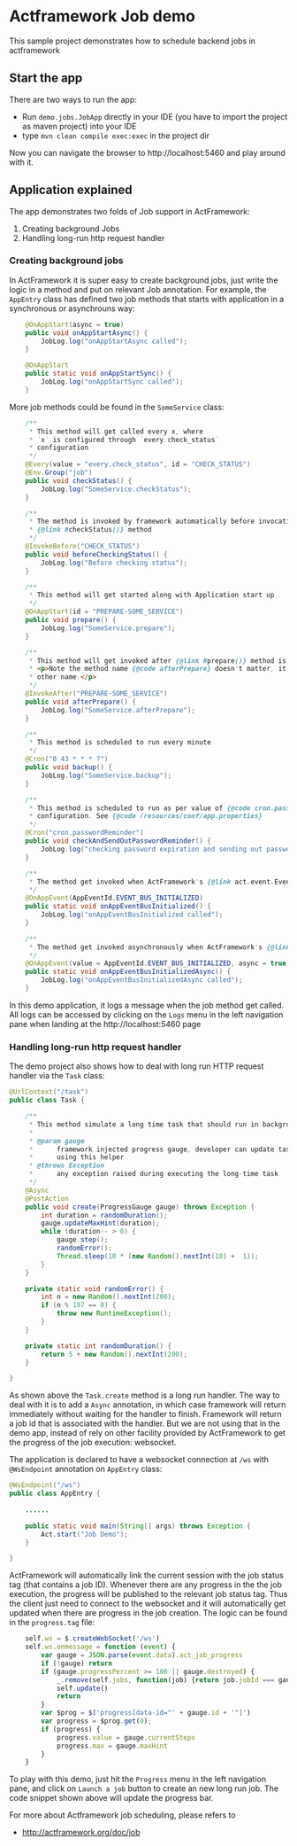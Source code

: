 # Actframework Job demo

This sample project demonstrates how to schedule backend jobs in actframework

## Start the app

There are two ways to run the app:

* Run `demo.jobs.JobApp` directly in your IDE (you have to import the project as maven project) into your IDE
* type `mvn clean compile exec:exec` in the project dir

Now you can navigate the browser to http://localhost:5460 and play around with it.

## Application explained

The app demonstrates two folds of Job support in ActFramework:

1. Creating background Jobs
2. Handling long-run http request handler

###  Creating background jobs

In ActFramework it is super easy to create background jobs, just write the logic in a method and put on relevant Job annotation. For example, the `AppEntry` class has defined two job methods that starts with application in a synchronous or asynchrouns way:

```java
    @OnAppStart(async = true)
    public void onAppStartAsync() {
        JobLog.log("onAppStartAsync called");
    }

    @OnAppStart
    public static void onAppStartSync() {
        JobLog.log("onAppStartSync called");
    }
```

More job methods could be found in the `SomeService` class:

```java
    /**
     * This method will get called every x, where
     * `x` is configured through `every.check_status`
     * configuration
     */
    @Every(value = "every.check_status", id = "CHECK_STATUS")
    @Env.Group("job")
    public void checkStatus() {
        JobLog.log("SomeService.checkStatus");
    }

    /**
     * The method is invoked by framework automatically before invocation of
     * {@link #checkStatus()} method
     */
    @InvokeBefore("CHECK_STATUS")
    public void beforeCheckingStatus() {
        JobLog.log("Before checking status");
    }

    /**
     * This method will get started along with Application start up
     */
    @OnAppStart(id = "PREPARE-SOME_SERVICE")
    public void prepare() {
        JobLog.log("SomeService.prepare");
    }

    /**
     * This method will get invoked after {@link #prepare()} method is invoked.
     * <p>Note the method name {@code afterPrepare} doesn't matter, it could be any
     * other name.</p>
     */
    @InvokeAfter("PREPARE-SOME_SERVICE")
    public void afterPrepare() {
        JobLog.log("SomeService.afterPrepare");
    }

    /**
     * This method is scheduled to run every minute
     */
    @Cron("0 43 * * * ?")
    public void backup() {
        JobLog.log("SomeService.backup");
    }

    /**
     * This method is scheduled to run as per value of {@code cron.passwordReminder}
     * configuration. See {@code /resources/conf/app.properties}
     */
    @Cron("cron.passwordReminder")
    public void checkAndSendOutPasswordReminder() {
        JobLog.log("checking password expiration and sending out password reminder");
    }

    /**
     * The method get invoked when ActFramework's {@link act.event.EventBus} is initialized
     */
    @OnAppEvent(AppEventId.EVENT_BUS_INITIALIZED)
    public static void onAppEventBusInitialized() {
        JobLog.log("onAppEventBusInitialized called");
    }

    /**
     * The method get invoked asynchronously when ActFramework's {@link act.event.EventBus} is initialized
     */
    @OnAppEvent(value = AppEventId.EVENT_BUS_INITIALIZED, async = true)
    public static void onAppEventBusInitializedAsync() {
        JobLog.log("onAppEventBusInitializedAsync called");
    }
```

In this demo application, it logs a message when the job method get called. All logs can be accessed by clicking on the `Logs` menu in the left navigation pane when landing at the http://localhost:5460 page

### Handling long-run http request handler

The demo project also shows how to deal with long run HTTP request handler via the `Task` class:

```java
@UrlContext("/task")
public class Task {

    /**
     * This method simulate a long time task that should run in background.
     *
     * @param gauge
     *      framework injected progress gauge, developer can update task progress
     *      using this helper
     * @throws Exception
     *      any exception raised during executing the long-time task
     */
    @Async
    @PostAction
    public void create(ProgressGauge gauge) throws Exception {
        int duration = randomDuration();
        gauge.updateMaxHint(duration);
        while (duration-- > 0) {
            gauge.step();
            randomError();
            Thread.sleep(10 * (new Random().nextInt(10) +  1));
        }
    }

    private static void randomError() {
        int n = new Random().nextInt(200);
        if (n % 197 == 0) {
            throw new RuntimeException();
        }
    }

    private static int randomDuration() {
        return 5 + new Random().nextInt(200);
    }

}
```

As shown above the `Task.create` method is a long run handler. The way to deal with it is to add a `Async` annotation, in which case framework will return immediately without waiting for the handler to finish. Framework will return a job id that is associated with the handler. But we are not using that in the demo app, instead of rely on other facility provided by ActFramework to get the progress of the job execution: websocket.

The application is declared to have a websocket connection at `/ws` with `@WsEndpoint` annotation on `AppEntry` class:

```java
@WsEndpoint("/ws")
public class AppEntry {
    
    ......

    public static void main(String[] args) throws Exception {
        Act.start("Job Demo");
    }

}
```

ActFramework will automatically link the current session with the job status tag (that contains a job ID). Whenever there are any progress in the the job execution, the progress will be published to the relevant job status tag. Thus the client just need to connect to the websocket and it will automatically get updated when there are progress in the job creation. The logic can be found in the `progress.tag` file:

```javascript
    self.ws = $.createWebSocket('/ws')
    self.ws.onmessage = function (event) {
        var gauge = JSON.parse(event.data).act_job_progress
        if (!gauge) return
        if (gauge.progressPercent >= 100 || gauge.destroyed) {
            _.remove(self.jobs, function(job) {return job.jobId === gauge.id})
            self.update()
            return
        }
        var $prog = $('progress[data-id="' + gauge.id + '"]')
        var progress = $prog.get(0);
        if (progress) {
            progress.value = gauge.currentSteps
            progress.max = gauge.maxHint
        }
    }
```

To play with this demo, just hit the `Progress` menu in the left navigation pane, and click on `Launch a job` button to create an new long run job. The code snippet shown above will update the progress bar.

For more about Actframework job scheduling, please refers to

* http://actframework.org/doc/job